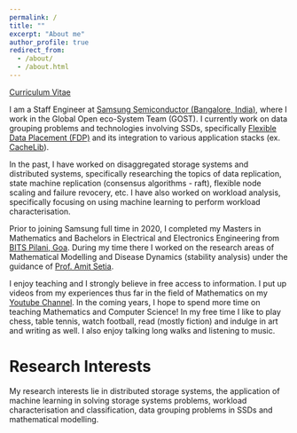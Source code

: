 ```yaml
---
permalink: /
title: ""
excerpt: "About me"
author_profile: true
redirect_from: 
  - /about/
  - /about.html
---
```


[Curriculum Vitae](files/paper1.pdf)

I am a Staff Engineer at [Samsung Semiconductor (Bangalore, India)](https://www.linkedin.com/company/samsungsemiconductor/), where I work in the Global Open eco-System Team (GOST). I currently work on data grouping problems and technologies involving SSDs, specifically [Flexible Data Placement (FDP)](https://www.youtube.com/watch?v=ZEISXHcNmSk) and its integration to various application stacks (ex. [CacheLib](https://cachelib.org/)). 

In the past, I have worked on disaggregated storage systems and distributed systems, specifically researching the topics of data replication, state machine replication (consensus algorithms - raft), flexible node scaling and failure revocery, etc. I have also worked on workload analysis, specifically focusing on using machine learning to perform workload characterisation. 

Prior to joining Samsung full time in 2020, I completed my Masters in Mathematics and Bachelors in Electrical and Electronics Engineering from [BITS Pilani, Goa](https://www.bits-pilani.ac.in/goa/). During my time there I worked on the research areas of Mathematical Modelling and Disease Dynamics (stability analysis) under the guidance of [Prof. Amit Setia](https://scholar.google.com/citationsuser=Wt02vywAAAAJ&hl=en&oi=sra).

I enjoy teaching and I strongly believe in free access to information. I put up videos from my experiences thus far in the field of Mathematics on my [Youtube Channel](https://www.youtube.com/@nairsrealm4749). In the coming years, I hope to spend more time on teaching Mathematics and Computer Science!
In my free time I like to play chess, table tennis, watch football, read (mostly fiction) and indulge in art and writing as well. I also enjoy talking long walks and listening to music.


Research Interests
======

My research interests lie in distributed storage systems, the application of machine learning in solving storage systems problems, workload characterisation and classification, data grouping problems in SSDs and mathematical modelling.
